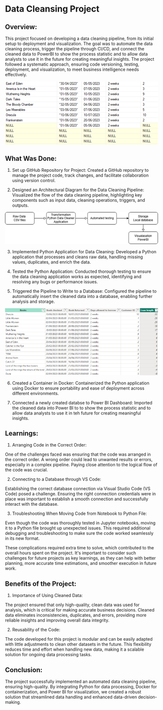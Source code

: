 # Data Cleansing Project

## Overview:

This project focused on developing a data cleaning pipeline, from its initial setup to deployment and visualization. The goal was to automate the data cleaning process, trigger the pipeline through CI/CD, and connect the cleaned data to PowerBI to show the process statistic and to allow data analysts to use it in the future for creating meaningful insights. The project followed a systematic approach, ensuring code versioning, testing, deployment, and visualization, to meet business intelligence needs effectively.

![example_data_before](image-1.png)

## What Was Done:

1. Set up GitHub Repository for Project:
Created a GitHub repository to manage the project code, track changes, and facilitate collaboration using version control.

2. Designed an Architectural Diagram for the Data Cleaning Pipeline:
Visualized the flow of the data cleaning pipeline, highlighting key components such as input data, cleaning operations, triggers, and outputs.

![Diagramm](Architecture.png)

3. Implemented Python Application for Data Cleaning:
Developed a Python application that processes and cleans raw data, handling missing values, duplicates, and enrich the data.

4. Tested the Python Application:
Conducted thorough testing to ensure the data cleaning application works as expected, identifying and resolving any bugs or performance issues.

5. Triggered the Pipeline to Write to a Database:
Configured the pipeline to automatically insert the cleaned data into a database, enabling further analysis and storage.

![example_data](image.png)

6. Created a Container in Docker:
Containerized the Python application using Docker to ensure portability and ease of deployment across different environments.

7. Connected a newly created databse to Power BI Dashboard:
Imported the cleaned data into Power BI to to show the process statistic and to allow data analysts to use it in teh future for creating meaningful insights.

## Learnings:

1. Arranging Code in the Correct Order:

One of the challenges faced was ensuring that the code was arranged in the correct order. A wrong order could lead to unwanted results or errors, especially in a complex pipeline. Paying close attention to the logical flow of the code was crucial.

2. Connecting to a Database through VS Code:

Establishing the correct database connection via Visual Studio Code (VS Code) posed a challenge. Ensuring the right connection credentials were in place was important to establish a smooth connection and successfully interact with the database.

3. Troubleshooting When Moving Code from Notebook to Python File:

Even though the code was thoroughly tested in Jupyter notebooks, moving it to a Python file brought up unexpected issues. This required additional debugging and troubleshooting to make sure the code worked seamlessly in its new format.

These complications required extra time to solve, which contributed to the overall hours spent on the project. It's important to consider such challenges for future projects as key learnings, as they can help with better planning, more accurate time estimations, and smoother execution in future work.

## Benefits of the Project:

1. Importance of Using Cleaned Data:

The project ensured that only high-quality, clean data was used for analysis, which is critical for making accurate business decisions. Cleaned data eliminates inconsistencies, duplicates, and errors, providing more reliable insights and improving overall data integrity.

2. Reusability of the Code:

The code developed for this project is modular and can be easily adapted with little adjustments to clean other datasets in the future. This flexibility reduces time and effort when handling new data, making it a scalable solution for ongoing data processing tasks.

## Conclusion:

The project successfully implemented an automated data cleaning pipeline, ensuring high-quality. By integrating Python for data processing, Docker for containerization, and Power BI for visualization, we created a robust solution that streamlined data handling and enhanced data-driven decision-making.
